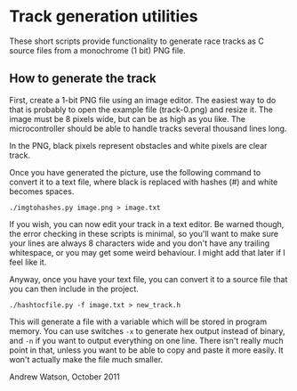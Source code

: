 # Track generation utilities

These short scripts provide functionality to generate race tracks as C source
files from a monochrome (1 bit) PNG file.

## How to generate the track

First, create a 1-bit PNG file using an image editor. The easiest way to do that
is probably to open the example file (track-0.png) and resize it. The image must
be 8 pixels wide, but can be as high as you like. The microcontroller should be
able to handle tracks several thousand lines long.

In the PNG, black pixels represent obstacles and white pixels are clear track.

Once you have generated the picture, use the following command to convert it to
a text file, where black is replaced with hashes (#) and white becomes spaces.

	./imgtohashes.py image.png > image.txt

If you wish, you can now edit your track in a text editor. Be warned though, the
error checking in these scripts is minimal, so you'll want to make sure your
lines are always 8 characters wide and you don't have any trailing whitespace,
or you may get some weird behaviour. I might add that later if I feel like it.

Anyway, once you have your text file, you can convert it to a source file that
you can then include in the project.

	./hashtocfile.py -f image.txt > new_track.h

This will generate a file with a variable which will be stored in program
memory. You can use switches `-x` to generate hex output instead of binary, and
`-n` if you want to output everything on one line. There isn't really much point
in that, unless you want to be able to copy and paste it more easily. It won't
actually make the file much smaller.


Andrew Watson, October 2011
